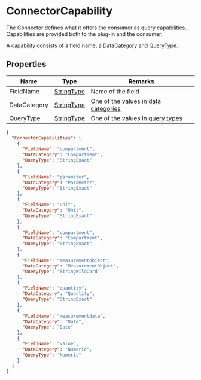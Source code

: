 ﻿# ConnectorCapability

The Connector defines what it offers the consumer as query capabilities. Capabilities are provided both to the plug-in and the consumer.

A capability consists of a field name, a [DataCategory](/specifications/formats/data-category.md)  and [QueryType](/specifications/formats/query-type.md).

## Properties
| Name         | Type                                               | Remarks                                                                          |
|--------------|----------------------------------------------------|----------------------------------------------------------------------------------|
| FieldName    | [StringType](/specifications/formats/data-type.md) | Name of the field                                                                |
| DataCategory | [StringType](/specifications/formats/data-type.md) | One of the values in [data categories](/specifications/formats/data-category.md) |
| QueryType    | [StringType](/specifications/formats/data-type.md) | One of the values in [query types](/specifications/formats/query-type.md)        |


```json
{
  "ConnectorCapabilities": [
    {
      "FieldName": "compartment",
      "DataCategory": "Compartment",
      "QueryType": "StringExact"
    },
    {
      "FieldName": "parameter",
      "DataCategory": "Parameter",
      "QueryType": "StringExact"
    },
    {
      "FieldName": "unit",
      "DataCategory": "Unit",
      "QueryType": "StringExact"
    },
    {
      "FieldName": "compartment",
      "DataCategory": "Compartment",
      "QueryType": "StringExact"
    },
    {
      "FieldName": "measurementobject",
      "DataCategory": "MeasurementObject",
      "QueryType": "StringWildCard"
    },
    {
      "FieldName": "quantity",
      "DataCategory": "Quantity",
      "QueryType": "StringExact"
    },
    {
      "FieldName": "measurementdate",
      "DataCategory": "Date",
      "QueryType": "Date"
    },
    {
      "FieldName": "value",
      "DataCategory": "Numeric",
      "QueryType": "Numeric"
    }
  ]
}
```

